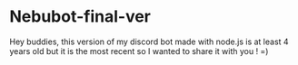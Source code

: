 # Nebubot-final-ver

Hey buddies, this version of my discord bot made with node.js is at least 4 years old but it is the most recent so I wanted to share it with you ! =)
